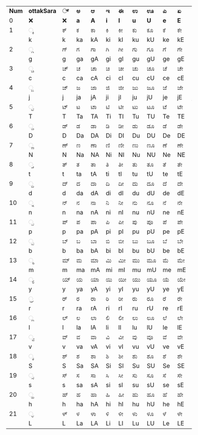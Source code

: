 |         |               |       |       |       |       |       |       |       |       |       |       |       |
|---------|---------------|-------|-------|-------|-------|-------|-------|-------|-------|-------|-------|-------|
| **Num** | **ottakSara** | **್**  | **ಅ** | **ಆ** | **ಇ** | **ಈ** | **ಉ** | **ಊ** | **ಎ** | **ಏ** | **ಒ** | **ಓ** |
| 0       | ❌            | ❌    | **a** | **A** | **i** | **I** | **u** | **U** | **e** | **E** | **o** | **O** |
| 1       | ್ಕ             | ಕ್     | ಕ     | ಕಾ    | ಕಿ     | ಕೀ    | ಕು    | ಕೂ    | ಕೆ     | ಕೇ    | ಕೊ    | ಕೋ    |
|  | k       | k             | ka    | kA    | ki    | kI    | ku    | kU    | ke    | kE    | ko    | kO    |       |
| 2       | ್ಗ             | ಗ್     | ಗ     | ಗಾ    | ಗಿ     | ಗೀ    | ಗು    | ಗೂ    | ಗೆ     | ಗೇ    | ಗೊ    | ಗೋ    |
| | g       | g             | ga    | gA    | gi    | gI    | gu    | gU    | ge    | gE    | go    | gO    |       |
| 3       | ್ಚ             | ಚ್     | ಚ     | ಚಾ    | ಚಿ     | ಚೀ    | ಚು    | ಚೂ    | ಚೆ     | ಚೇ    | ಚೊ    | ಚೋ    |
|| c       | c             | ca    | cA    | ci    | cI    | cu    | cU    | ce    | cE    | co    | cO    |       |
| 4       | ್ಜ             | ಜ್     | ಜ     | ಜಾ    | ಜಿ     | ಜೀ    | ಜು    | ಜೂ    | ಜೆ     | ಜೇ    | ಜೊ    | ಜೋ    |
|| j       | j             | ja    | jA    | ji    | jI    | ju    | jU    | je    | jE    | jo    | jO    |       |
| 5       | ್ಟ             | ಟ್     | ಟ     | ಟಾ    | ಟಿ     | ಟೀ    | ಟು    | ಟೂ    | ಟೆ     | ಟೇ    | ಟೊ    | ಟೋ    |
|| T       | T             | Ta    | TA    | Ti    | TI    | Tu    | TU    | Te    | TE    | To    | TO    |       |
| 6       | ್ಡ             | ಡ್     | ಡ     | ಡಾ    | ಡಿ     | ಡೀ    | ಡು    | ಡೂ    | ಡೆ     | ಡೇ    | ಡೊ    | ಡೋ    |
|| D       | D             | Da    | DA    | Di    | DI    | Du    | DU    | De    | DE    | Do    | DO    |       |
| 7       | ್ಣ             | ಣ್     | ಣ     | ಣಾ    | ಣಿ     | ಣೀ    | ಣು    | ಣೂ    | ಣೆ     | ಣೇ    | ಣೊ    | ಣೋ    |
|| N       | N             | Na    | NA    | Ni    | NI    | Nu    | NU    | Ne    | NE    | No    | NO    |       |
| 8       | ್ತ             | ತ್     | ತ     | ತಾ    | ತಿ     | ತೀ    | ತು    | ತೂ    | ತೆ     | ತೇ    | ತೊ    | ತೋ    |
|| t       | t             | ta    | tA    | ti    | tI    | tu    | tU    | te    | tE    | to    | tO    |       |
| 9       | ್ದ             | ದ್     | ದ     | ದಾ    | ದಿ     | ದೀ    | ದು    | ದೂ    | ದೆ     | ದೇ    | ದೊ    | ದೋ    |
|| d       | d             | da    | dA    | di    | dI    | du    | dU    | de    | dE    | do    | dO    |       |
| 10      | ್ನ             | ನ್     | ನ     | ನಾ    | ನಿ     | ನೀ    | ನು    | ನೂ    | ನೆ     | ನೇ    | ನೊ    | ನೋ    |
|| n       | n             | na    | nA    | ni    | nI    | nu    | nU    | ne    | nE    | no    | nO    |       |
| 11      | ್ಪ             | ಪ್     | ಪ     | ಪಾ    | ಪಿ     | ಪೀ    | ಪು    | ಪೂ    | ಪೆ     | ಪೇ    | ಪೊ    | ಪೋ    |
|| p       | p             | pa    | pA    | pi    | pI    | pu    | pU    | pe    | pE    | po    | pO    |       |
| 12      | ್ಬ             | ಬ್     | ಬ     | ಬಾ    | ಬಿ     | ಬೀ    | ಬು    | ಬೂ    | ಬೆ     | ಬೇ    | ಬೊ    | ಬೋ    |
|| b       | b             | ba    | bA    | bi    | bI    | bu    | bU    | be    | bE    | bo    | bO    |       |
| 13      | ್ಮ             | ಮ್     | ಮ     | ಮಾ    | ಮಿ     | ಮೀ    | ಮು    | ಮೂ    | ಮೆ     | ಮೇ    | ಮೊ    | ಮೋ    |
|| m       | m             | ma    | mA    | mi    | mI    | mu    | mU    | me    | mE    | mo    | mO    |       |
| 14      | ್ಯ             | ಯ್     | ಯ     | ಯಾ    | ಯಿ     | ಯೀ    | ಯು    | ಯೂ    | ಯೆ     | ಯೇ    | ಯೊ    | ಯೋ    |
|| y       | y             | ya    | yA    | yi    | yI    | yu    | yU    | ye    | yE    | yo    | yO    |       |
| 15      | ್ರ             | ರ್     | ರ     | ರಾ    | ರಿ     | ರೀ    | ರು    | ರೂ    | ರೆ     | ರೇ    | ರೊ    | ರೋ    |
|| r       | r             | ra    | rA    | ri    | rI    | ru    | rU    | re    | rE    | ro    | rO    |       |
| 16      | ್ಲ             | ಲ್     | ಲ     | ಲಾ    | ಲಿ     | ಲೀ    | ಲು    | ಲೂ    | ಲೆ     | ಲೇ    | ಲೊ    | ಲೋ    |
|| l       | l             | la    | lA    | li    | lI    | lu    | lU    | le    | lE    | lo    | lO    |       |
| 17      | ್ವ             | ವ್     | ವ     | ವಾ    | ವಿ     | ವೀ    | ವು    | ವೂ    | ವೆ     | ವೇ    | ವೊ    | ವೋ    |
|| v       | v             | va    | vA    | vi    | vI    | vu    | vU    | ve    | vE    | vo    | vO    |       |
| 18      | ್ಶ             | ಶ್     | ಶ     | ಶಾ    | ಶಿ     | ಶೀ    | ಶು    | ಶೂ    | ಶೆ     | ಶೇ    | ಶೊ    | ಶೋ    |
|| S       | S             | Sa    | SA    | Si    | SI    | Su    | SU    | Se    | SE    | So    | SO    |       |
| 19      | ್ಸ             | ಸ್     | ಸ     | ಸಾ    | ಸಿ     | ಸೀ    | ಸು    | ಸೂ    | ಸೆ     | ಸೇ    | ಸೊ    | ಸೋ    |
|| s       | s             | sa    | sA    | si    | sI    | su    | sU    | se    | sE    | so    | sO    |       |
| 20      | ್ಹ             | ಹ್     | ಹ     | ಹಾ    | ಹಿ     | ಹೀ    | ಹು    | ಹೂ    | ಹೆ     | ಹೇ    | ಹೊ    | ಹೋ    |
|| h       | h             | ha    | hA    | hi    | hI    | hu    | hU    | he    | hE    | ho    | hO    |       |
| 21      | ್ಳ             | ಳ್     | ಳ     | ಳಾ    | ಳಿ     | ಳೀ    | ಳು    | ಳೂ    | ಳೆ     | ಳೇ    | ಳೊ    | ಳೋ    |
|| L       | L             | La    | LA    | Li    | LI    | Lu    | LU    | Le    | LE    | Lo    | LO    |       |


